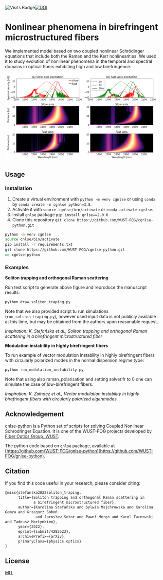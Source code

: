 ![Visits Badge](https://badges.pufler.dev/visits/WUST-FOG/cgnlse-python)[![DOI](https://zenodo.org/badge/477591470.svg)](https://zenodo.org/badge/latestdoi/477591470)

# Nonlinear phenomena in birefringent microstructured fibers

We implemented model based on two coupled nonlinear Schrödinger equations that include both the Raman and the Kerr nonlinearities. We used it to study evolution of nonlinear phenomena in the temporal and spectral domains in optical fibers exhibiting high and low birefringence.

![soliton_traping](./data/191119_polarisation_21m_lambda_1560nm_power_41mW.png)

## Usage

### Installation

1. Create a virtual environment with `python -m venv cgnlse` or using `conda` by `conda create -n cgnlse python=3.8`.
2. Activate it with `source cgnlse/bin/activate` or `conda activate cgnlse`.
3. Install `gnlse` package `pip install gnlse==2.0.0`
3. Clone this repository `git clone https://github.com/WUST-FOG/cgnlse-python.git`

```bash
python -m venv cgnlse
source cnlse/bin/activate
pip install -r requirements.txt
git clone https://github.com/WUST-FOG/cgnlse-python.git
cd cgnlse-python
```

### Examples

**Soliton trapping and orthogonal Raman scattering**

Run test script to generate above figure and reproduce the manuscript results:

```bash
python draw_soliton_traping.py
```

Note that we also provided script tu run simulations (`run_soliton_traping.py`),
however used input data is not publicly available at this time,
but may be obtained from the authors upon reasonable request.

_Inspiration: K. Stefańska et al., Soliton trapping and orthogonal Raman scattering in a birefringent microstructured fiber_

**Modulation instability in highly birefringent fibers**

To run example of vector modulation instability in highly birefringent
fibers with circularly polarized modes in the normal dispersion regime
type:

```bash
python run_modulation_instability.py
```

Note that using also raman_polarisation and setting solver.fr to 0
one can simulate the case of low-birefringent fibers.

_Inspiration: K. Zołnacz et al., Vector modulation instability in highly birefringent fibers with circularly polarized eigenmodes_

## Acknowledgement

cnlse-python is a Python set of scripts for solving
Coupled Nonlinear Schrodringer Equation. It is one of the WUST-FOG
projects developed by [Fiber Optics Group, WUST](http://www.fog.pwr.edu.pl/).

The python code based on `gnlse` package, available at 
[https://github.com/WUST-FOG/gnlse-python](https://github.com/WUST-FOG/gnlse-python).

## Citation

If you find this code useful in your research, please consider citing:

```
@misc{stefanska2022soliton_traping,
      title={Soliton trapping and orthogonal Raman scattering in
             a birefringent microstructured fiber}, 
      author={Karolina Stefańska and Sylwia Majchrowska and Karolina Gemza and Grzegorz Soboń
              and Jarosław Sotor and Paweł Mergo and Karol Tarnowski and Tadeusz Martynkien},
      year={2022},
      eprint={submit/4283623},
      archivePrefix={arXiv},
      primaryClass={physics.optics}
}
```

## License
[MIT](https://choosealicense.com/licenses/mit/)
